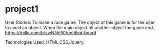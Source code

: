 # project1

User Stories:
To make a race game. The object of this game is for the user to avoid an object. When the main object hit another object the game end.
https://trello.com/b/swN5hj90/untitled-board



Technologies Used:
HTML,CSS,Jquery.

